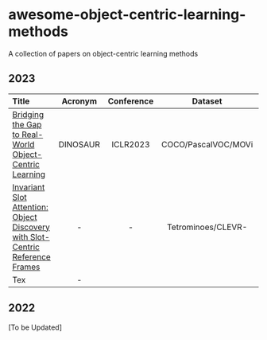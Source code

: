 # awesome-object-centric-learning-methods
A collection of papers on object-centric learning methods 

## 2023

| Title | Acronym | Conference | Dataset| Code |
| :---------| :------------------------------:| :----------------------: | :-------------------------------------------------------------------------:| :--------------------: |
| [Bridging the Gap to Real-World Object-Centric Learning](https://arxiv.org/abs/2209.14860) | DINOSAUR | ICLR2023 | COCO/PascalVOC/MOVi | - |
| [Invariant Slot Attention: Object Discovery with Slot-Centric Reference Frames](https://arxiv.org/pdf/2302.04973.pdf) | - | - | Tetrominoes/CLEVR-
Tex | - |

## 2022
[To be Updated]
